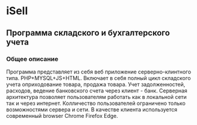 # iSell
## Программа складского и бухгалтерского учета
### Общее описание
Программа представляет из себя веб приложение серверно-клинтного типа. PHP+MYSQL+JS+HTML. 
Включает в себя полный цикл складского учета оприходование товара, продажа товара. 
Учет задолженностей, расходов, ведение банковского счета через клиент - банк. 
Серверная архитектура позволяет пользователям работать как в локальной сети так и через интернет. 
Колличество пользователей ограничено только возможностями сервера и сети. В качестве клиента используется современный browser Chrome Firefox Edge.
